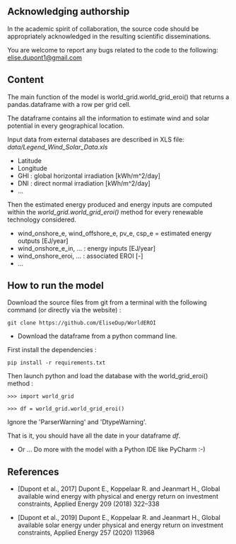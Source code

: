 ## Acknowledging authorship
In the academic spirit of collaboration, the source code should be appropriately acknowledged in the resulting scientific disseminations.

You are welcome to report any bugs related to the code to the following:
 elise.dupont1@gmail.com

## Content
The main function of the model is world_grid.world_grid_eroi() that returns a pandas.dataframe with a row per grid cell.

The dataframe contains all the information to estimate wind and solar potential in every geographical location.

Input data from external databases are described in XLS file: *data/Legend_Wind_Solar_Data.xls*
* Latitude
* Longitude
* GHI : global horizontal irradiation [kWh/m^2/day]
* DNI : direct normal irradiation [kWh/m^2/day]
* ...

Then the estimated energy produced and energy inputs are computed within the *world_grid.world_grid_eroi()* method for every renewable technology considered.

* wind_onshore_e, wind_offshore_e, pv_e, csp_e = estimated energy outputs [EJ/year]
* wind_onshore_e_in, ... : energy inputs [EJ/year]
* wind_onshore_eroi, ... : associated EROI [-]
* ...

## How to run the model
Download the source files from git from a terminal with the following command (or directly via the website) :

`git clone https://github.com/EliseDup/WorldEROI`

* Download the dataframe from a python command line. 

First install the dependencies :
  
`pip install -r requirements.txt`

Then launch python and load the database with the world_grid_eroi() method :

`>>> import world_grid`

`>>> df = world_grid.world_grid_eroi()`


Ignore the 'ParserWarning' and 'DtypeWarning'.

That is it, you should have all the date in your dataframe *df*.


* Or ... Do more with the model with a Python IDE like PyCharm :-)

## References
* [Dupont et al., 2017] Dupont E., Koppelaar R. and Jeanmart H., Global available wind energy with physical and energy return on investment constraints, Applied Energy 209 (2018) 322–338

* [Dupont et al., 2019] Dupont E., Koppelaar R. and Jeanmart H., Global available solar energy under physical and energy
return on investment constraints, Applied Energy 257 (2020) 113968